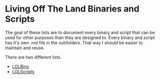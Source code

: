 # Living Off The Land Binaries and Scripts

The goal of these lists are to document every binary and script that can be used for other purposes than they are designed to. 
Every binary and script has it's own .md file in the subfolders. That way I should be easier to maintain and reuse. 

There are two different lists.

* [LOLBins](LOLBins.md)    
* [LOLScripts](LOLScripts.md)    

